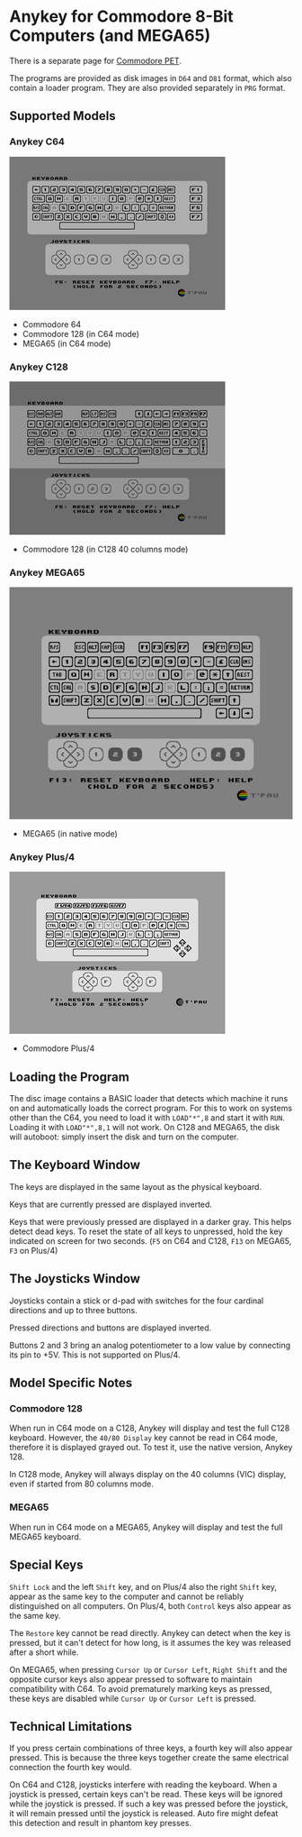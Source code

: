 # Anykey for Commodore 8-Bit Computers (and MEGA65)

There is a separate page for [Commodore PET](Commodore%20PET.md).

The programs are provided as disk images in `D64` and `D81` format, which also contain a loader program. They are also provided separately in `PRG` format.

## Supported Models

### Anykey C64
![](Anykey%20C64.png)
- Commodore 64
- Commodore 128 (in C64 mode)
- MEGA65 (in C64 mode)

### Anykey C128
![](Anykey%20C128.png)
- Commodore 128 (in C128 40 columns mode)

### Anykey MEGA65
![](Anykey%20MEGA65.png)
- MEGA65 (in native mode)
  
### Anykey Plus/4
![](Anykey%20Plus-4.png)
- Commodore Plus/4

## Loading the Program

The disc image contains a BASIC loader that detects which machine it runs on and automatically loads the correct program. For this to work on systems other than the C64, you need to load it with `LOAD"*",8` and start it with `RUN`. Loading it with `LOAD"*",8,1` will not work. On C128 and MEGA65, the disk will autoboot: simply insert the disk and turn on the computer.


## The Keyboard Window

The keys are displayed in the same layout as the physical keyboard.

Keys that are currently pressed are displayed inverted.

Keys that were previously pressed are displayed in a darker gray. This helps detect dead keys. To reset the state of all keys to unpressed, hold the key indicated on screen for two seconds. (`F5` on C64 and C128, `F13` on MEGA65, `F3` on Plus/4)


## The Joysticks Window

Joysticks contain a stick or d-pad with switches for the four cardinal directions and up to three buttons.

Pressed directions and buttons are displayed inverted.

Buttons 2 and 3 bring an analog potentiometer to a low value by connecting its pin to +5V. This is not supported on Plus/4.


## Model Specific Notes

### Commodore 128

When run in C64 mode on a C128, Anykey will display and test the full C128 keyboard. However, the `40/80 Display` key cannot be read in C64 mode, therefore it is displayed grayed out. To test it, use the native version, Anykey 128.

In C128 mode, Anykey will always display on the 40 columns (VIC) display, even if started from 80 columns mode.


### MEGA65

When run in C64 mode on a MEGA65, Anykey will display and test the full MEGA65 keyboard.


## Special Keys

`Shift Lock` and the left `Shift` key, and on Plus/4 also the right `Shift` key, appear as the same key to the computer and cannot be reliably distinguished on all computers. On Plus/4, both `Control` keys also appear as the same key.

The `Restore` key cannot be read directly. Anykey can detect when the key is pressed, but it can't detect for how long, is it assumes the key was released after a short while.

On MEGA65, when pressing `Cursor Up` or `Cursor Left`, `Right Shift` and the opposite cursor keys also appear pressed to software to maintain compatibility with C64. To avoid prematurely marking keys as pressed, these keys are disabled while `Cursor Up` or `Cursor Left` is pressed. 


## Technical Limitations

If you press certain combinations of three keys, a fourth key will also appear pressed. This is because the three keys together create the same electrical connection the fourth key would.

On C64 and C128, joysticks interfere with reading the keyboard. When a joystick is pressed, certain keys can't be read. These keys will be ignored while the joystick is pressed. If such a key was pressed before the joystick, it will remain pressed until the joystick is released. Auto fire might defeat this detection and result in phantom key presses.          
